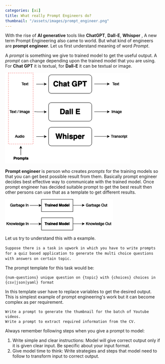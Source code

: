 ```yaml
---
categories: [ai]
title: What really Prompt Engineers do?
thumbnail: "/assets/images/prompt_engineer.png"
---
```


With the rise of **AI generative** tools like **ChatGPT**, **Dall-E**, **Whisper** , A new term Prompt Engineering also came to world. But what kind of engineers are **prompt engineer**. Let us first understand meaning of word *Prompt*.

A *prompt* is something we give to trained model to get the useful output. A *prompt* can change depending upon the trained model that you are using. For **Chat GPT** it is textual, for **Dall-E** it can be textual or image.

![prompt_input_output](/assets/images/prompt_engineer.png)

**Prompt engineer** is person who creates *prompts* for the training models so that you can get best possible result from them. Basically prompt engineer decides best effective way to communicate with the trained model. Once prompt engineer has decided suitable prompt to get the best result then other persons can use that as a template to get different results.

![garbage_prompt_output](/assets/images/garbage_prompt.png)

Let us try to understand this with a example. 

`Suppose there is a task in upwork in which you have to write prompts for a quiz based application to generate the multi choice questions with answers on certain topic.`

The prompt template for this task would be: 
```
{num-questions} unique question on {topic} with {choices} choices in {csv|json|yaml} format
```

In this template user have to replace variables to get the desired output. This is simplest example of prompt engineering's work but it can become complex as per requirement.
```
Write a prompt to generate the thumbnail for the batch of Youtube videos.
Write a prompt to extract required information from the CV.
```

Always remember following steps when you give a prompt to model:
1. Write simple and clear instructions: Model will give correct output only if it is given clear input. Be specific about your input format.
2. Give model time to think: Write strategies and steps that model need to follow to transform input to correct output.